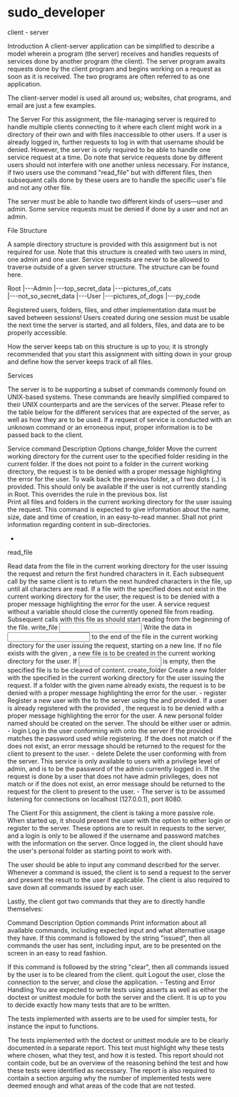 # sudo_developer
client - server

Introduction
A client-server application can be simplified to describe a model wherein a program (the server) receives and handles requests of services done by another program (the client). The server program awaits requests done by the client program and begins working on a request as soon as it is received. The two programs are often referred to as one application.

The client-server model is used all around us; websites, chat programs, and email are just a few examples.

The Server
For this assignment, the file-managing server is required to handle multiple clients connecting to it where each client might work in a directory of their own and with files inaccessible to other users. If a user is already logged in, further requests to log in with that username should be denied. However, the server is only required to be able to handle one service request at a time. Do note that service requests done by different users should not interfere with one another unless necessary. For instance, if two users use the command "read_file" but with different files, then subsequent calls done by these users are to handle the specific user's file and not any other file. 

The server must be able to handle two different kinds of users—user and admin. Some service requests must be denied if done by a user and not an admin.

File Structure

A sample directory structure is provided with this assignment but is not required for use. Note that this structure is created with two users in mind, one admin and one user. Service requests are never to be allowed to traverse outside of a given server structure. The structure can be found here.

Root
|---Admin
       |---top_secret_data
              |---pictures_of_cats   
       |---not_so_secret_data
|---User
       |---pictures_of_dogs
       |---py_code

Registered users, folders, files, and other implementation data must be saved between sessions! Users created during one session must be usable the next time the server is started, and all folders, files, and data are to be properly accessible.

How the server keeps tab on this structure is up to you; it is strongly recommended that you start this assignment with sitting down in your group and define how the server keeps track of all files.

Services

The server is to be supporting a subset of commands commonly found on UNIX-based systems. These commands are heavily simplified compared to their UNIX counterparts and are the services of the server. Please refer to the table below for the different services that are expected of the server, as well as how they are to be used. If a request of service is conducted with an unknown command or an erroneous input, proper information is to be passed back to the client.

Service command	Description	Options
change_folder <name>	Move the current working directory for the current user to the specified folder residing in the current folder. If the <name> does not point to a folder in the current working directory, the request is to be denied with a proper message highlighting the error for the user. 	To walk back the previous folder, a <name> of two dots (..) is provided. This should only be available if the user is not currently standing in Root. This overrides the <name> rule in the previous box.
list	
Print all files and folders in the current working directory for the user issuing the request. This command is expected to give information about the name, size, date and time of creation, in an easy-to-read manner. Shall not print information regarding content in sub-directories.

-
read_file <name>

Read data from the file <name> in the current working directory for the user issuing the request and return the first hundred characters in it. Each subsequent call by the same client is to return the next hundred characters in the file, up until all characters are read. If a file with the specified <name> does not exist in the current working directory for the user, the request is to be denied with a proper message highlighting the error for the user. 	A service request without a <name> variable should close the currently opened file from reading. Subsequent calls with this file as <name> should start reading from the beginning of the file.
write_file <name> <input>	Write the data in <input> to the end of the file <name> in the current working directory for the user issuing the request, starting on a new line.  If no file exists with the given <name>, a new file is to be created in the current working directory for the user.	If <input> is empty, then the specified file is to be cleared of content.
create_folder <name>	Create a new folder with the specified <name> in the current working directory for the user issuing the request. If a folder with the given name already exists, the request is to be denied with a proper message highlighting the error for the user. 	-
register <username> <password> <privileges>	Register a new user with the <privileges> to the server using the <username> and <password> provided. If a user is already registered with the provided <username>, the request is to be denied with a proper message highlighting the error for the user. A new personal folder named <username> should be created on the server. The <privileges> should be either user or admin.	-
login <username> <password>	Log in the user conforming with <username> onto the server if the <password> provided matches the password used while registering. If the <password> does not match or if the <username> does not exist, an error message should be returned to the request for the client to present to the user.	-
delete <username> <password>	Delete the user conforming with <username> from the server. This service is only available to users with a privilege level of admin, and <password> is to be the password of the admin currently logged in. If the request is done by a user that does not have admin privileges, <password> does not match or if the <username> does not exist, an error message should be returned to the request for the client to present to the user. 	-
The server is to be assumed listening for connections on localhost (127.0.0.1), port 8080.

The Client
For this assignment, the client is taking a more passive role. When started up, it should present the user with the option to either login or register to the server.  These options are to result in requests to the server, and a login is only to be allowed if the username and password matches with the information on the server.  Once logged in, the client should have the user's personal folder as starting point to work with. 

The user should be able to input any command described for the server. Whenever a command is issued, the client is to send a request to the server and present the result to the user if applicable. The client is also required to save down all commands issued by each user.

Lastly, the client got two commands that they are to directly handle themselves:

Command	Description	Option
commands	Print information about all available commands, including expected input and what alternative usage they have.	If this command is followed by the string "issued", then all commands the user has sent, including input, are to be presented on the screen in an easy to read fashion. 

If this command is followed by the string "clear", then all commands issued by the user is to be cleared from the client.
quit	Logout the user, close the connection to the server, and close the application.	-
Testing and Error Handling
You are expected to write tests using asserts as well as either the doctest or unittest module for both the server and the client. It is up to you to decide exactly how many tests that are to be written.

The tests implemented with asserts are to be used for simpler tests, for instance the input to functions.

The tests implemented with the doctest or unittest module are to be clearly documented in a separate report. This text must highlight why these tests where chosen, what they test, and how it is tested. This report should not contain code, but be an overview of the reasoning behind the test and how these tests were identified as necessary.  The report is also required to contain a section arguing why the number of implemented tests were deemed enough and what areas of the code that are not tested.
